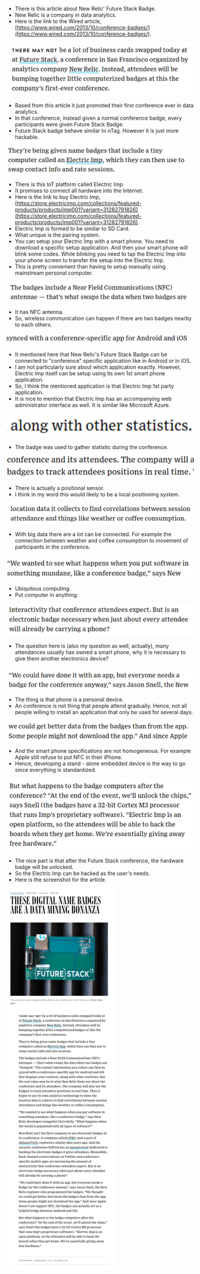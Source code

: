 * There is this article about New Relic' Future Stack Badge.
* New Relic is a company in data analytics.
* Here is the link to the Wired article, [https://www.wired.com/2013/10/conference-badges/](https://www.wired.com/2013/10/conference-badges/).

![./20170408-2319-cet-state-of-the-art-26-new-relic-future-stack-1.png](./20170408-2319-cet-state-of-the-art-26-new-relic-future-stack-1.png)

* Based from this article it just promoted their first conference ever in data analytics.
* In that conference, instead given a normal conference badge, every participants were given Future Stack Badge.
* Future Stack badge behave similar to nTag. However it is just more hackable.

![./20170408-2319-cet-state-of-the-art-26-new-relic-future-stack-2.png](./20170408-2319-cet-state-of-the-art-26-new-relic-future-stack-2.png)

* There is this IoT platform called Electric Imp.
* It promises to connect all hardware into the Internet.
* Here is the link to buy Electric Imp, [https://store.electricimp.com/collections/featured-products/products/imp001?variant=31282791826](https://store.electricimp.com/collections/featured-products/products/imp001?variant=31282791826).
* Electric Imp is formed to be similar to SD Card.
* What unique is the pairing system.
* You can setup your Electric Imp with a smart phone. You need to download a specific setup application. And then your smart phone will blink some codes. While blinking you need to tap the Electric Imp into your phone screen to transfer the setup into the Electric Imp.
* This is pretty convenient than having to setup manually using mainstream personal computer.

![./20170408-2319-cet-state-of-the-art-26-new-relic-future-stack-3.png](./20170408-2319-cet-state-of-the-art-26-new-relic-future-stack-3.png)

* It has NFC antenna.
* So, wireless communication can happen if there are two badges nearby to each others.

![./20170408-2319-cet-state-of-the-art-26-new-relic-future-stack-4.png](./20170408-2319-cet-state-of-the-art-26-new-relic-future-stack-4.png)

* It mentioned here that New Relic's Future Stack Badge can be connected to "conference" specific application like in Android or in iOS.
* I am not particularly sure about which application exactly. However, Electric Imp itself can be setup using its own 1st smart phone application.
* So, I think the mentioned application is that Electric Imp 1st party application.
* It is nice to mention that Electric Imp has an accompanying web administrator interface as well. It is similar like Microsoft Azure.

![./20170408-2319-cet-state-of-the-art-26-new-relic-future-stack-5.png](./20170408-2319-cet-state-of-the-art-26-new-relic-future-stack-5.png)

* The badge was used to gather statistic during the conference.

![./20170408-2319-cet-state-of-the-art-26-new-relic-future-stack-6.png](./20170408-2319-cet-state-of-the-art-26-new-relic-future-stack-6.png)

* There is actually a positional sensor.
* I think in my word this would likely to be a local positioning system.

![./20170408-2319-cet-state-of-the-art-26-new-relic-future-stack-7.png](./20170408-2319-cet-state-of-the-art-26-new-relic-future-stack-7.png)

* With big data there are a lot can be connected. For example the connection between weather and coffee consumption to movement of participants in the conference.

![./20170408-2319-cet-state-of-the-art-26-new-relic-future-stack-8.png](./20170408-2319-cet-state-of-the-art-26-new-relic-future-stack-8.png)

* Ubiquitous computing.
* Put computer in anything.

![./20170408-2319-cet-state-of-the-art-26-new-relic-future-stack-9.png](./20170408-2319-cet-state-of-the-art-26-new-relic-future-stack-9.png)

* The question here is (also my question as well, actually), many attendances usually has owned a smart phone, why it is necessary to give them another electronics device?

![./20170408-2319-cet-state-of-the-art-26-new-relic-future-stack-10.png](./20170408-2319-cet-state-of-the-art-26-new-relic-future-stack-10.png)

* The thing is that phone is a personal device.
* An conference is not thing that people attend gradually. Hence, not all people willing to install an application that only be used for several days.

![./20170408-2319-cet-state-of-the-art-26-new-relic-future-stack-11.png](./20170408-2319-cet-state-of-the-art-26-new-relic-future-stack-11.png)

* And the smart phone specifications are not homogeneous. For example Apple still refuse to put NFC in their iPhone.
* Hence, developing a stand - alone embedded device is the way to go since everything is standardized.

![./20170408-2319-cet-state-of-the-art-26-new-relic-future-stack-12.png](./20170408-2319-cet-state-of-the-art-26-new-relic-future-stack-12.png)

* The nice part is that after the Future Stack conference, the hardware badge will be unlocked.
* So the Electric Imp can be hacked as the user's needs.
* Here is the screenshot for the article.

![./20170408-2319-cet-state-of-the-art-26-new-relic-future-stack-13.png](./20170408-2319-cet-state-of-the-art-26-new-relic-future-stack-13.png)